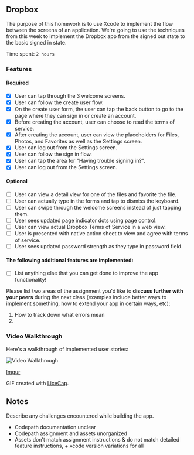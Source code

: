 ## Dropbox

The purpose of this homework is to use Xcode to implement the flow between the screens of an application. We're going to use the techniques from this week to implement the Dropbox app from the signed out state to the basic signed in state.

Time spent: `2 hours`

### Features

#### Required

- [x] User can tap through the 3 welcome screens.
- [x] User can follow the create user flow.
- [x] On the create user form, the user can tap the back button to go to the page where they can sign in or create an account.
- [x] Before creating the account, user can choose to read the terms of service.
- [x] After creating the account, user can view the placeholders for Files, Photos, and Favorites as well as the Settings screen.
- [x] User can log out from the Settings screen.
- [x] User can follow the sign in flow.
- [x] User can tap the area for "Having trouble signing in?".
- [x] User can log out from the Settings screen.

#### Optional

- [ ] User can view a detail view for one of the files and favorite the file.
- [ ] User can actually type in the forms and tap to dismiss the keyboard.
- [ ] User can swipe through the welcome screens instead of just tapping them.
- [ ] User sees updated page indicator dots using page control.
- [ ] User can view actual Dropbox Terms of Service in a web view.
- [ ] User is presented with native action sheet to view and agree with terms of service.
- [ ] User sees updated password strength as they type in password field.

#### The following **additional** features are implemented:

- [ ] List anything else that you can get done to improve the app functionality!

Please list two areas of the assignment you'd like to **discuss further with your peers** during the next class (examples include better ways to implement something, how to extend your app in certain ways, etc):

1. How to track down what errors mean
2. 

### Video Walkthrough 

Here's a walkthrough of implemented user stories:

<img src='http://i.imgur.com/GCZTCfO.gif' title='Video Walkthrough' width='' alt='Video Walkthrough' />

[Imgur](http://i.imgur.com/GCZTCfO.gifv)

GIF created with [LiceCap](http://www.cockos.com/licecap/).

## Notes

Describe any challenges encountered while building the app.

* Codepath documentation unclear
* Codepath assignment and assets unorganized
* Assets don't match assignment instructions & do not match detailed feature instructions, + xcode version variations for all
